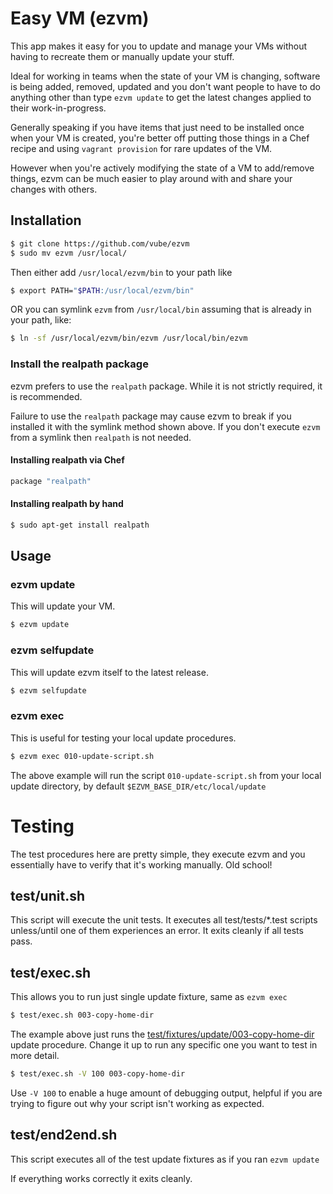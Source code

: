 # Easy VM (ezvm)

This app makes it easy for you to update and manage your VMs without having to recreate them
or manually update your stuff.

Ideal for working in teams when the state of your VM is changing, software is being added,
removed, updated and you don't want people to have to do anything other than type `ezvm update`
to get the latest changes applied to their work-in-progress.

Generally speaking if you have items that just need to be installed once when your VM is created,
you're better off putting those things in a Chef recipe and using `vagrant provision` for rare
updates of the VM.

However when you're actively modifying the state of a VM to add/remove things, ezvm can be much
easier to play around with and share your changes with others.

## Installation

```bash
$ git clone https://github.com/vube/ezvm
$ sudo mv ezvm /usr/local/
```

Then either add `/usr/local/ezvm/bin` to your path like

```bash
$ export PATH="$PATH:/usr/local/ezvm/bin"
```

OR you can symlink `ezvm` from `/usr/local/bin` assuming that is already in your path, like:

```bash
$ ln -sf /usr/local/ezvm/bin/ezvm /usr/local/bin/ezvm
```

### Install the realpath package

ezvm prefers to use the `realpath` package.  While it is not strictly required, it is
recommended.

Failure to use the `realpath` package may cause ezvm to break if you installed
it with the symlink method shown above.  If you don't execute `ezvm` from a symlink
then `realpath` is not needed.

#### Installing realpath via Chef

```ruby
package "realpath"
```

#### Installing realpath by hand

```bash
$ sudo apt-get install realpath
```

## Usage

### ezvm update

This will update your VM.

```bash
$ ezvm update
```


### ezvm selfupdate

This will update ezvm itself to the latest release.

```bash
$ ezvm selfupdate
```


### ezvm exec

This is useful for testing your local update procedures.

```bash
$ ezvm exec 010-update-script.sh
```

The above example will run the script `010-update-script.sh` from your local update directory,
by default `$EZVM_BASE_DIR/etc/local/update`


# Testing

The test procedures here are pretty simple, they execute ezvm and you essentially have to verify
that it's working manually.  Old school!

## test/unit.sh

This script will execute the unit tests. It executes all test/tests/*.test scripts unless/until
one of them experiences an error. It exits cleanly if all tests pass.

## test/exec.sh

This allows you to run just single update fixture, same as `ezvm exec`

```bash
$ test/exec.sh 003-copy-home-dir
```

The example above just runs the
[test/fixtures/update/003-copy-home-dir](browse/test/fixtures/update/003-copy-home-dir)
update procedure.  Change it up to
run any specific one you want to test in more detail.

```bash
$ test/exec.sh -V 100 003-copy-home-dir
```

Use `-V 100` to enable a huge amount of debugging output, helpful if you are trying to
figure out why your script isn't working as expected.

## test/end2end.sh

This script executes all of the test update fixtures as if you ran `ezvm update`

If everything works correctly it exits cleanly.
